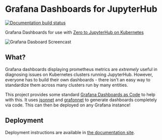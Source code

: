 # Grafana Dashboards for JupyterHub

[![Documentation build status](https://img.shields.io/readthedocs/jupyterhub-grafana?logo=read-the-docs)](https://jupyterhub-grafana.readthedocs.org/en/latest/)

Grafana Dashboards for use with [Zero to JupyterHub on Kubernetes](http://z2jh.jupyter.org/)

![Grafana Dasboard Screencast](demo.gif)

## What?

Grafana dashboards displaying prometheus metrics are *extremely* useful in diagnosing
issues on Kubernetes clusters running JupyterHub. However, everyone has to build their
own dashboards - there isn't an easy way to standardize them across many clusters run
by many entities.

This project provides some standard [Grafana Dashboards as Code](https://grafana.com/blog/2020/02/26/how-to-configure-grafana-as-code/)
to help with this. It uses [jsonnet](https://jsonnet.org/) and
[grafonnet](https://github.com/grafana/grafonnet-lib) to generate dashboards completely
via code. This can then be deployed on any Grafana instance!

## Deployment

Deployment instructions are available in [the documentation site](https://jupyterhub-grafana.readthedocs.io/en/latest/tutorials/deploy.html).
